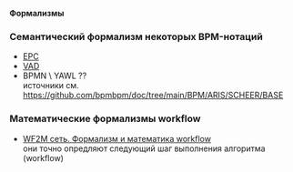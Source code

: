 **Формализмы**
### Семантический формализм некоторых BPM-нотаций
- [EPC](https://docs.aris.com/10.0.27.0/yay-method-reference/en/#/home/494769/en/1)
- [VAD](https://docs.aris.com/10.0.27.0/yay-method-reference/en/#/home/494393/en/1)
- BPMN \ YAWL ??   
источники см. https://github.com/bpmbpm/doc/tree/main/BPM/ARIS/SCHEER/BASE

### Математические формализмы workflow
- [WF2M сеть. Формализм и математика workflow](https://habr.com/ru/articles/781124/)  
они точно опредляют следующий шаг выполнения алгоритма (workflow)
